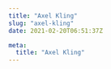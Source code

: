 ```yaml
---
title: "Axel Kling"
slug: "axel-kling"
date: 2021-02-20T06:51:37Z

meta:
  title: "Axel Kling"
---
```


